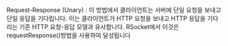 Request-Response (Unary) : 이 방법에서 클라이언트는 서버에 단일 요청을 보내고 단일 응답을 기다립니다. 이는 클라이언트가 HTTP 요청을 보내고 HTTP 응답을 기다리는 기존 HTTP 요청-응답 모델과 유사합니다. RSocket에서 이것은 requestResponse()방법을 사용하여 달성됩니다